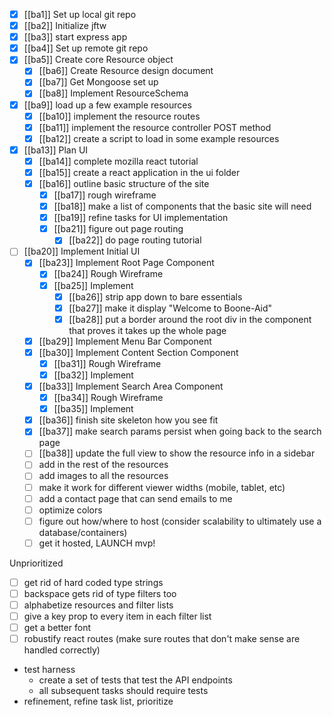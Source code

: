 - [x] [[ba1]] Set up local git repo
- [x] [[ba2]] Initialize jftw
- [x] [[ba3]] start express app
- [x] [[ba4]] Set up remote git repo
- [x] [[ba5]] Create core Resource object
	- [x] [[ba6]] Create Resource design document
	- [x] [[ba7]] Get Mongoose set up
	- [x] [[ba8]] Implement ResourceSchema
- [x] [[ba9]] load up a few example resources
	- [x] [[ba10]] implement the resource routes
	- [x] [[ba11]] implement the resource controller POST method
	- [x] [[ba12]] create a script to load in some example resources
- [x] [[ba13]] Plan UI
	- [x] [[ba14]] complete mozilla react tutorial
	- [x] [[ba15]] create a react application in the ui folder
	- [x] [[ba16]] outline basic structure of the site
		- [x] [[ba17]] rough wireframe
		- [x] [[ba18]] make a list of components that the basic site will need
		- [x] [[ba19]] refine tasks for UI implementation
		- [x] [[ba21]] figure out page routing
			- [x] [[ba22]] do page routing tutorial
- [ ] [[ba20]] Implement Initial UI
	- [x] [[ba23]] Implement Root Page Component
		- [x] [[ba24]] Rough Wireframe
		- [x] [[ba25]] Implement
			- [x] [[ba26]] strip app down to bare essentials
			- [x] [[ba27]] make it display "Welcome to Boone-Aid"
			- [x] [[ba28]] put a border around the root div in the component that proves it takes up the whole page
	- [x] [[ba29]] Implement Menu Bar Component
	- [x] [[ba30]] Implement Content Section Component
		- [x] [[ba31]] Rough Wireframe
		- [x] [[ba32]] Implement
	- [x] [[ba33]] Implement Search Area Component
		- [x] [[ba34]] Rough Wireframe
		- [x] [[ba35]] Implement
	- [x] [[ba36]] finish site skeleton how you see fit
	- [x] [[ba37]] make search params persist when going back to the search page
	- [ ] [[ba38]] update the full view to show the resource info in a sidebar
	- [ ] add in the rest of the resources
	- [ ] add images to all the resources
	- [ ] make it work for different viewer widths (mobile, tablet, etc)
	- [ ] add a contact page that can send emails to me
	- [ ] optimize colors
	- [ ] figure out how/where to host (consider scalability to ultimately use a database/containers)
	- [ ] get it hosted, LAUNCH mvp!

Unprioritized
- [ ] get rid of hard coded type strings
- [ ] backspace gets rid of type filters too 
- [ ] alphabetize resources and filter lists
- [ ] give a key prop to every item in each filter list
- [ ] get a better font
- [ ] robustify react routes (make sure routes that don't make sense are handled correctly)
- test harness
	- create a set of tests that test the API endpoints
	- all subsequent tasks should require tests
- refinement, refine task list, prioritize